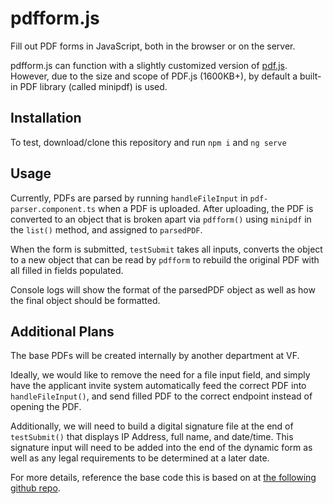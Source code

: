 # pdfform.js

Fill out PDF forms in JavaScript, both in the browser or on the server.

pdfform.js can function with a slightly customized version of [pdf.js](https://github.com/mozilla/pdf.js). However, due to the size and scope of PDF.js (1600KB+), by default a built-in PDF library (called minipdf) is used.

## Installation

To test, download/clone this repository and run `npm i` and `ng serve`

## Usage

Currently, PDFs are parsed by running `handleFileInput` in `pdf-parser.component.ts` when a PDF is uploaded. After uploading, the PDF is converted to an object that is broken apart via `pdfform()` using `minipdf` in the `list()` method, and assigned to `parsedPDF`.

When the form is submitted, `testSubmit` takes all inputs, converts the object to a new object that can be read by `pdfform` to rebuild the original PDF with all filled in fields populated.

Console logs will show the format of the parsedPDF object as well as how the final object should be formatted.

## Additional Plans

The base PDFs will be created internally by another department at VF.

Ideally, we would like to remove the need for a file input field, and simply have the applicant invite system automatically feed the correct PDF into `handleFileInput()`, and send filled PDF to the correct endpoint instead of opening the PDF.

Additionally, we will need to build a digital signature file at the end of `testSubmit()` that displays IP Address, full name, and date/time. This signature input will need to be added into the end of the dynamic form as well as any legal requirements to be determined at a later date. 

For more details, reference the base code this is based on at [the following github repo](https://github.com/phihag/pdfform.js/blob/master/docs/demo.js).
